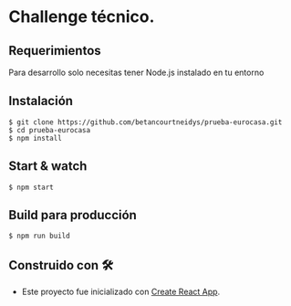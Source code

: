 # Challenge técnico.

## Requerimientos

Para desarrollo solo necesitas tener Node.js instalado en tu entorno

## Instalación

    $ git clone https://github.com/betancourtneidys/prueba-eurocasa.git
    $ cd prueba-eurocasa
    $ npm install

## Start & watch

    $ npm start

## Build para producción

    $ npm run build

## Construido con 🛠
  - Este proyecto fue inicializado con [Create React App](https://github.com/facebookincubator/create-react-app).

